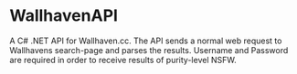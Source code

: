 # WallhavenAPI

A C# .NET API for Wallhaven.cc. The API sends a normal web request to Wallhavens search-page and parses the results. Username and Password are required in order to receive results of purity-level NSFW.
